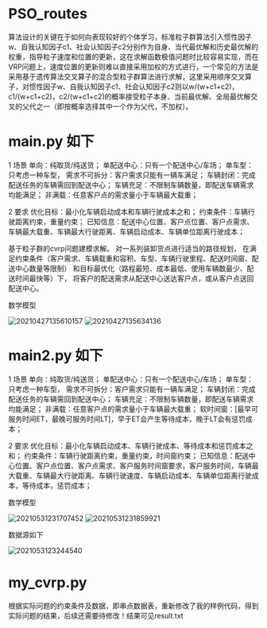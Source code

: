 # PSO_routes

算法设计的关键在于如何向表现较好的个体学习，标准粒子群算法引入惯性因子w、自我认知因子c1、社会认知因子c2分别作为自身、当代最优解和历史最优解的权重，指导粒子速度和位置的更新，这在求解函数极值问题时比较容易实现，而在VRP问题上，速度位置的更新则难以直接采用加权的方式进行，一个常见的方法是采用基于遗传算法交叉算子的混合型粒子群算法进行求解，这里采用顺序交叉算子，对惯性因子w、自我认知因子c1、社会认知因子c2则以w/(w+c1+c2)，c1/(w+c1+c2)，c2/(w+c1+c2)的概率接受粒子本身、当前最优解、全局最优解交叉的父代之一（即按概率选择其中一个作为父代，不加权）。

# main.py  如下

1 场景
单向：纯取货/纯送货；
单配送中心：只有一个配送中心/车场；
单车型：只考虑一种车型，
需求不可拆分：客户需求只能有一辆车满足；
车辆封闭：完成配送任务的车辆需回到配送中心；
车辆充足：不限制车辆数量，即配送车辆需求均能满足；
非满载：任意客户点的需求量小于车辆最大载重；

2 要求
优化目标：最小化车辆启动成本和车辆行驶成本之和；
约束条件：车辆行驶距离约束，重量约束；
已知信息：配送中心位置、客户点位置、客户点需求、车辆最大载重、车辆最大行驶距离、车辆启动成本、车辆单位距离行驶成本；

基于粒子群的cvrp问题建模求解。
对一系列装卸货点进行适当的路径规划，
在满足约束条件（客户需求、车辆载重和容积、车型、车辆行驶里程、配送时间窗、配送中心数量等限制）
和目标最优化（路程最短、成本最低、使用车辆数最少、配送时间最快等）下，
将客户的配送需求从配送中心送达客户点，或从客户点送回配送中心。

数学模型

![20210427135610157](https://user-images.githubusercontent.com/112362703/190364734-c918e35d-383d-4163-85b6-24d1d7e55bfa.jpg)
![20210427135634136](https://user-images.githubusercontent.com/112362703/190364754-d584f907-510f-4a6f-8e17-074e8faa495f.jpg)



# main2.py  如下

1 场景
单向：纯取货/纯送货；
单配送中心：只有一个配送中心/车场；
单车型：只考虑一种车型，
需求不可拆分：客户需求只能有一辆车满足；
车辆封闭：完成配送任务的车辆需回到配送中心；
车辆充足：不限制车辆数量，即配送车辆需求均能满足；
非满载：任意客户点的需求量小于车辆最大载重；
软时间窗：[最早可服务时间ET，最晚可服务时间LT]，早于ET会产生等待成本，晚于LT会有惩罚成本；

2 要求
优化目标：最小化车辆启动成本、车辆行驶成本、等待成本和惩罚成本之和；
约束条件：车辆行驶距离约束，重量约束，时间窗约束；
已知信息：配送中心位置、客户点位置、客户点需求、客户服务时间窗要求，客户服务时间，车辆最大载重、车辆最大行驶距离、车辆行驶速度、车辆启动成本、车辆单位距离行驶成本，等待成本，惩罚成本；

数学模型

![20210531231707452](https://user-images.githubusercontent.com/112362703/190573756-394517c1-1c0a-4fae-83ab-7dc2e6fb43e4.jpg)
![20210531231859921](https://user-images.githubusercontent.com/112362703/190573778-0c1f10e3-ba61-4dd5-89c3-937b33ffbb02.jpg)

数据源如下

![2021053123244540 ](https://user-images.githubusercontent.com/112362703/190574258-e06e9546-d3a6-44dd-932f-9fb9cdc032d6.jpg)


# my_cvrp.py
根据实际问题的约束条件及数据，即串点数据表，重新修改了我的样例代码，得到实际问题的结果，后续还需要待修改！结果可见result.txt
